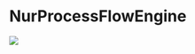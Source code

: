 # NurProcessFlowEngine

[![](https://jitpack.io/v/tarykbaev/ProcessFlowEngine.svg)](https://jitpack.io/#tarykbaev/ProcessFlowEngine)
